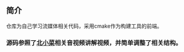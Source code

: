 ## 简介

仓库为自己学习流媒体相关代码，采用cmake作为构建工具的前端。



### 源码参照了[北小菜](https://space.bilibili.com/487906612)相关音视频讲解视频，并简单调整了相关结构。

